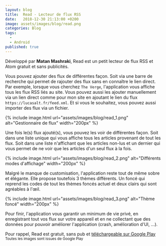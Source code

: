 ```yaml
---
layout: blog
title:  Read - Lecteur de flux RSS
date:   2018-12-30 21:13:00 +0200
image: assets/images/blog/read.png
categories: Blog
tags:
  - 
  - Android
published: true
---
```


Développé par **Matan Mashraki**, Read est un petit lecteur de flux RSS et Atom gratuit et sans publicités.

Vous pouvez ajouter des flux de différentes façon. Soit via une barre de recherche qui permet de rajouter des flux sans en connaître le lien direct. Par exemple, lorsque vous cherchez `The Verge`, l'application vous affiche tous les flux RSS liés au site. Vous pouvez aussi les ajouter manuellement via un lien direct comme pour mon site en ajoutant le lien du flux `https://lucasalt.fr/feed.xml`. Et si vous le souhaitez, vous pouvez aussi importer des flux via un fichier.

{% include image.html url="assets/images/blog/read_1.png" alt="Gestionnaire de flux" width="200px" %}

Une fois le(s) flux ajouté(s), vous pouvez les voir de différentes façon. Soit dans une liste unique qui vous affiche tous les articles provenant de tout les flux. Soit dans une liste n'affichant que les articles non-lus et un dernier qui vous permet de ne voir que les articles d'un seul flux à la fois.

{% include image.html url="assets/images/blog/read_2.png" alt="Différents modes d'affichage" width="200px" %}

Malgré le manque de customisation, l'application reste tout de même sobre et élégante. Elle propose toutefois 3 thèmes différents. Un foncé qui reprend les codes de tout les thèmes foncés actuel et deux clairs qui sont agréables à l'œil.

{% include image.html url="assets/images/blog/read_3.png" alt="Thème foncé" width="200px" %}

Pour finir, l'application vous garantir un minimum de vie privé, en enregistrant tout vos flux sur votre appareil et en ne collectant que des données pour pouvoir améliorer l'application (crash, amélioration d'UI, ...).

Pour rappel, Read est gratuit, sans pub et [téléchargeable sur Google Play](https://play.google.com/store/apps/details?id=com.read.app&hl=fr_fr)<br>
<small>Toutes les images sont issues de Google Play</small>